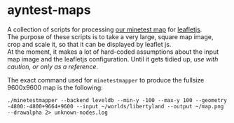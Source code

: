 # ayntest-maps

A collection of scripts for processing [our minetest map](http://maps.ayntest.net/) for [leafletjs](http://leafletjs.com/).  
The purpose of these scripts is to take a very large, square map image, crop and scale it, so that it can be displayed by leaflet js.  
At the moment, it makes a lot of hard-coded assumptions about the input map image and the leafletjs configuration. Until it gets tidied up, *use with caution, or only as a reference*.

The exact command used for `minetestmapper` to produce the fullsize 9600x9600 map is the following:

```
./minetestmapper --backend leveldb --min-y -100 --max-y 100 --geometry -4800:-4800+9664+9600 --input ~/worlds/libertyland --output ~/map.png --drawalpha 2> unknown-nodes.log
```
